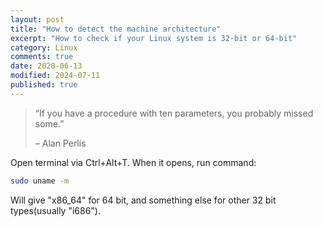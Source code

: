 ```yaml
---
layout: post
title: "How to detect the machine architecture"
excerpt: "How to check if your Linux system is 32-bit or 64-bit"
category: Linux
comments: true
date: 2020-06-13
modified: 2024-07-11
published: true
---
```


> “If you have a procedure with ten parameters, you probably missed some.”
>
> – Alan Perlis

Open terminal via Ctrl+Alt+T. When it opens, run command:
```bash
sudo uname -m
```
Will give "x86_64" for 64 bit, and something else for other 32 bit types(usually "i686").